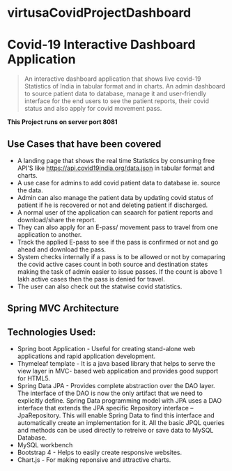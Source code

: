 # virtusaCovidProjectDashboard
# Covid-19 Interactive Dashboard Application 
> An interactive dashboard application that shows live covid-19 Statistics of India in tabular format and in charts. An admin dashboard to source patient data to database, manage it and user-friendly interface for the end users to see the patient reports, their covid status and also apply for covid movement pass.

**This Project runs on server port 8081**

## Use Cases that have been covered

* A landing page that shows the real time Statistics by consuming free API'S like https://api.covid19india.org/data.json in tabular format and charts.
* A use case for admins to add covid patient data to database ie. source the data.
* Admin can also manage the patient data by updating covid status of patient if he is recovered or not and deleting patient if discharged.
* A normal user of the application can seaarch for patient reports and download/share the report.
* They can also apply for an E-pass/ movement pass to travel from one application to another.
* Track the applied E-pass to see if the pass is confirmed or not and go ahead and download the pass.
* System checks internally if a pass is to be allowed or not by comaparing the covid active cases count in both source and destination states making the task of admin easier to issue passes. If the count is above 1 lakh active cases then the pass is denied for travel.
* The user can also check out the statwise covid statistics.

## Spring MVC Architecture 

## Technologies Used:
* Spring boot Application - Useful for creating stand-alone web applications and rapid application development.
* Thymeleaf template - It is a java based library that helps to serve the view layer in MVC- based web application and provides good support for HTML5.
* Spring Data JPA - Provides complete abstraction over the DAO layer. The interface of the DAO is now the only artifact that we need to explicitly define. Spring Data programming model with JPA uses a DAO interface that extends the JPA specific Repository interface – JpaRepository. This will enable Spring Data to find this interface and automatically create an implementation for it. All the basic JPQL queries and methods can be used directly to retreive or save data to MySQL Database.
* MySQL workbench
* Bootstrap 4 - Helps to easily create responsive websites.
* Chart.js - For making reponsive and attractive charts.
